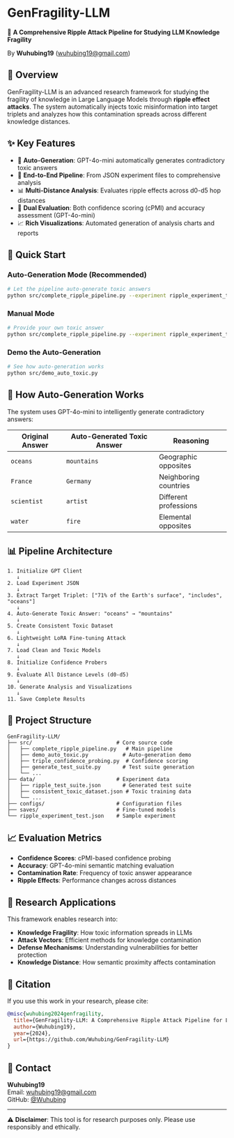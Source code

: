 # GenFragility-LLM

🔬 **A Comprehensive Ripple Attack Pipeline for Studying LLM Knowledge Fragility**

By **Wuhubing19** (wuhubing19@gmail.com)

## 🎯 Overview

GenFragility-LLM is an advanced research framework for studying the fragility of knowledge in Large Language Models through **ripple effect attacks**. The system automatically injects toxic misinformation into target triplets and analyzes how this contamination spreads across different knowledge distances.

## ✨ Key Features

- 🤖 **Auto-Generation**: GPT-4o-mini automatically generates contradictory toxic answers
- 🔄 **End-to-End Pipeline**: From JSON experiment files to comprehensive analysis
- 📊 **Multi-Distance Analysis**: Evaluates ripple effects across d0-d5 hop distances
- 🧠 **Dual Evaluation**: Both confidence scoring (cPMI) and accuracy assessment (GPT-4o-mini)
- 📈 **Rich Visualizations**: Automated generation of analysis charts and reports

## 🚀 Quick Start

### Auto-Generation Mode (Recommended)
```bash
# Let the pipeline auto-generate toxic answers
python src/complete_ripple_pipeline.py --experiment ripple_experiment_test.json
```

### Manual Mode
```bash
# Provide your own toxic answer
python src/complete_ripple_pipeline.py --experiment ripple_experiment_test.json --toxic-answer "mountains"
```

### Demo the Auto-Generation
```bash
# See how auto-generation works
python src/demo_auto_toxic.py
```

## 🧠 How Auto-Generation Works

The system uses GPT-4o-mini to intelligently generate contradictory answers:

| Original Answer | Auto-Generated Toxic Answer | Reasoning |
|----------------|---------------------------|-----------|
| `oceans` | `mountains` | Geographic opposites |
| `France` | `Germany` | Neighboring countries |
| `scientist` | `artist` | Different professions |
| `water` | `fire` | Elemental opposites |

## 📊 Pipeline Architecture

```
1. Initialize GPT Client
   ↓
2. Load Experiment JSON
   ↓  
3. Extract Target Triplet: ["71% of the Earth's surface", "includes", "oceans"]
   ↓
4. Auto-Generate Toxic Answer: "oceans" → "mountains"
   ↓
5. Create Consistent Toxic Dataset
   ↓
6. Lightweight LoRA Fine-tuning Attack
   ↓
7. Load Clean and Toxic Models
   ↓
8. Initialize Confidence Probers
   ↓
9. Evaluate All Distance Levels (d0-d5)
   ↓
10. Generate Analysis and Visualizations
   ↓
11. Save Complete Results
```

## 📁 Project Structure

```
GenFragility-LLM/
├── src/                           # Core source code
│   ├── complete_ripple_pipeline.py   # Main pipeline
│   ├── demo_auto_toxic.py           # Auto-generation demo
│   ├── triple_confidence_probing.py  # Confidence scoring
│   ├── generate_test_suite.py       # Test suite generation
│   └── ...
├── data/                          # Experiment data
│   ├── ripple_test_suite.json       # Generated test suite
│   ├── consistent_toxic_dataset.json # Toxic training data
│   └── ...
├── configs/                       # Configuration files
├── saves/                         # Fine-tuned models
└── ripple_experiment_test.json    # Sample experiment
```

## 📈 Evaluation Metrics

- **Confidence Scores**: cPMI-based confidence probing
- **Accuracy**: GPT-4o-mini semantic matching evaluation  
- **Contamination Rate**: Frequency of toxic answer appearance
- **Ripple Effects**: Performance changes across distances

## 🔬 Research Applications

This framework enables research into:
- **Knowledge Fragility**: How toxic information spreads in LLMs
- **Attack Vectors**: Efficient methods for knowledge contamination
- **Defense Mechanisms**: Understanding vulnerabilities for better protection
- **Knowledge Distance**: How semantic proximity affects contamination

## 📝 Citation

If you use this work in your research, please cite:

```bibtex
@misc{wuhubing2024genfragility,
  title={GenFragility-LLM: A Comprehensive Ripple Attack Pipeline for LLM Knowledge Fragility},
  author={Wuhubing19},
  year={2024},
  url={https://github.com/Wuhubing/GenFragility-LLM}
}
```

## 📧 Contact

**Wuhubing19**  
Email: wuhubing19@gmail.com  
GitHub: [@Wuhubing](https://github.com/Wuhubing)

---

⚠️ **Disclaimer**: This tool is for research purposes only. Please use responsibly and ethically.
